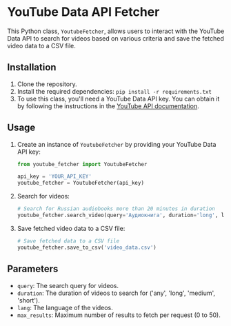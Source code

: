 # YouTube Data API Fetcher

This Python class, `YoutubeFetcher`, allows users to interact with the YouTube Data API to search for videos based on various criteria and save the fetched video data to a CSV file.

## Installation

1. Clone the repository.
2. Install the required dependencies: `pip install -r requirements.txt`
3. To use this class, you'll need a YouTube Data API key. You can obtain it by following the instructions in the [YouTube API documentation](https://developers.google.com/youtube/v3/getting-started).


## Usage

1. Create an instance of `YoutubeFetcher` by providing your YouTube Data API key:

    ```python
    from youtube_fetcher import YoutubeFetcher

    api_key = 'YOUR_API_KEY'
    youtube_fetcher = YoutubeFetcher(api_key)
    ```

2. Search for videos:

    ```python
    # Search for Russian audiobooks more than 20 minutes in duration
    youtube_fetcher.search_video(query='Аудиокнига', duration='long', lang='ru', max_results=50)
    ```

3. Save fetched video data to a CSV file:

    ```python
    # Save fetched data to a CSV file
    youtube_fetcher.save_to_csv('video_data.csv')
    ```

## Parameters

- `query`: The search query for videos.
- `duration`: The duration of videos to search for ('any', 'long', 'medium', 'short').
- `lang`: The language of the videos.
- `max_results`: Maximum number of results to fetch per request (0 to 50).